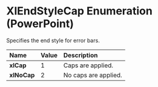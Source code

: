 
# XlEndStyleCap Enumeration (PowerPoint)

Specifies the end style for error bars.



|**Name**|**Value**|**Description**|
|:-----|:-----|:-----|
| **xlCap**|1|Caps are applied.|
| **xlNoCap**|2|No caps are applied.|

